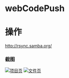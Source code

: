 # webCodePush

# 操作
http://rsync.samba.org/




### 截图
[![项目页](/screenshots/screenshots_1.png)](/screenshots/screenshots_1.png)
[![文件页](/screenshots/screenshots_2.png)](/screenshots/screenshots_2.png)